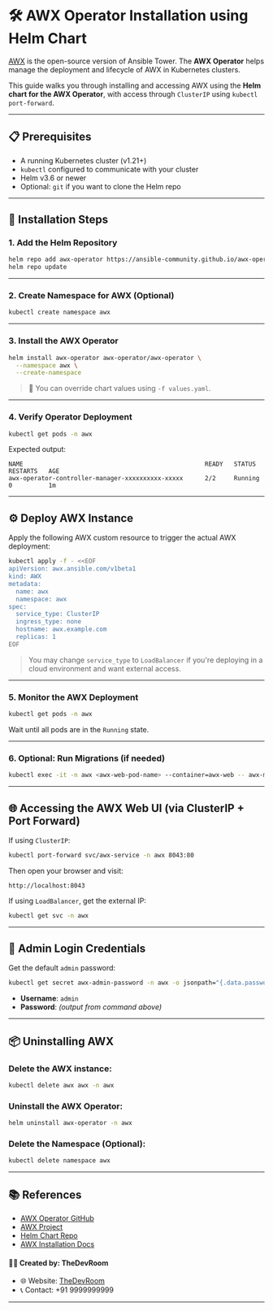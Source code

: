 # 🛠️ AWX Operator Installation using Helm Chart

[AWX](https://github.com/ansible/awx) is the open-source version of Ansible Tower. The **AWX Operator** helps manage the deployment and lifecycle of AWX in Kubernetes clusters.

This guide walks you through installing and accessing AWX using the **Helm chart for the AWX Operator**, with access through `ClusterIP` using `kubectl port-forward`.

---

## 📋 Prerequisites

- A running Kubernetes cluster (v1.21+)
- `kubectl` configured to communicate with your cluster
- Helm v3.6 or newer
- Optional: `git` if you want to clone the Helm repo

---

## 🚀 Installation Steps

### 1. Add the Helm Repository

```bash
helm repo add awx-operator https://ansible-community.github.io/awx-operator-helm/
helm repo update
```

---

### 2. Create Namespace for AWX (Optional)

```bash
kubectl create namespace awx
```

---

### 3. Install the AWX Operator

```bash
helm install awx-operator awx-operator/awx-operator \
  --namespace awx \
  --create-namespace
```

> 🔧 You can override chart values using `-f values.yaml`.

---

### 4. Verify Operator Deployment

```bash
kubectl get pods -n awx
```

Expected output:

```
NAME                                                  READY   STATUS    RESTARTS   AGE
awx-operator-controller-manager-xxxxxxxxxx-xxxxx      2/2     Running   0          1m
```

---

## ⚙️ Deploy AWX Instance

Apply the following AWX custom resource to trigger the actual AWX deployment:

```bash
kubectl apply -f - <<EOF
apiVersion: awx.ansible.com/v1beta1
kind: AWX
metadata:
  name: awx
  namespace: awx
spec:
  service_type: ClusterIP
  ingress_type: none
  hostname: awx.example.com
  replicas: 1
EOF
```

> You may change `service_type` to `LoadBalancer` if you're deploying in a cloud environment and want external access.

---

### 5. Monitor the AWX Deployment

```bash
kubectl get pods -n awx
```

Wait until all pods are in the `Running` state.

---

### 6. Optional: Run Migrations (if needed)

```bash
kubectl exec -it -n awx <awx-web-pod-name> --container=awx-web -- awx-manage migrate --noinput
```

---

## 🌐 Accessing the AWX Web UI (via ClusterIP + Port Forward)

If using `ClusterIP`:

```bash
kubectl port-forward svc/awx-service -n awx 8043:80
```

Then open your browser and visit:

```
http://localhost:8043
```

If using `LoadBalancer`, get the external IP:

```bash
kubectl get svc -n awx
```

---

## 🔐 Admin Login Credentials

Get the default `admin` password:

```bash
kubectl get secret awx-admin-password -n awx -o jsonpath="{.data.password}" | base64 --decode && echo
```

- **Username**: `admin`
- **Password**: *(output from command above)*

---

## 📦 Uninstalling AWX

### Delete the AWX instance:

```bash
kubectl delete awx awx -n awx
```

### Uninstall the AWX Operator:

```bash
helm uninstall awx-operator -n awx
```

### Delete the Namespace (Optional):

```bash
kubectl delete namespace awx
```

---

## 📚 References

- [AWX Operator GitHub](https://github.com/ansible/awx-operator)
- [AWX Project](https://github.com/ansible/awx)
- [Helm Chart Repo](https://ansible-community.github.io/awx-operator-helm/)
- [AWX Installation Docs](https://github.com/ansible/awx/blob/devel/INSTALL.md)

#### 👨‍💻 Created by: TheDevRoom

- 🌐 Website: [TheDevRoom](https://github.com/localhost-devel/localhost-devel/blob/master/README.md)
- 📞 Contact: +91 9999999999
---
